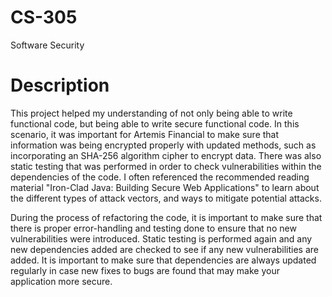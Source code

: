 # CS-305
Software Security

# Description
This project helped my understanding of not only being able to write functional code, but being able to write secure functional code. In this scenario, it was important for Artemis Financial to make sure that information was being encrypted properly with updated methods, such as incorporating an SHA-256 algorithm cipher to encrypt data. There was also static testing that was performed in order to check vulnerabilities within the dependencies of the code. I often referenced the recommended reading material "Iron-Clad Java: Building Secure Web Applications" to learn about the different types of attack vectors, and ways to mitigate potential attacks.

During the process of refactoring the code, it is important to make sure that there is proper error-handling and testing done to ensure that no new vulnerabilities were introduced. Static testing is performed again and any new dependencies added are checked to see if any new vulnerabilities are added. It is important to make sure that dependencies are always updated regularly in case new fixes to bugs are found that may make your application more secure.
